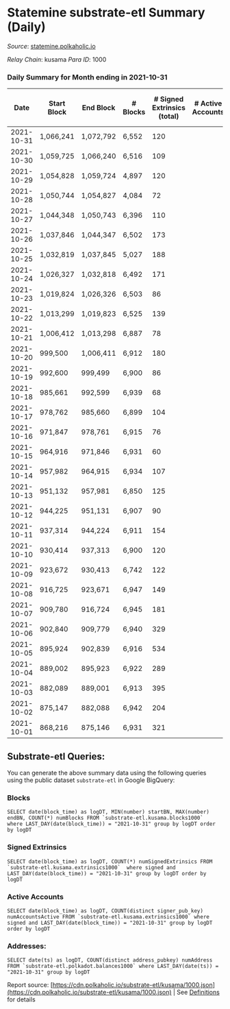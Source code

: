 # Statemine substrate-etl Summary (Daily)

_Source_: [statemine.polkaholic.io](https://statemine.polkaholic.io)

*Relay Chain*: kusama
*Para ID*: 1000



### Daily Summary for Month ending in 2021-10-31


| Date | Start Block | End Block | # Blocks | # Signed Extrinsics (total) | # Active Accounts | # Passive | # New | # Addresses with Balances | # Events | # Transfers | # XCM Transfers In | # XCM Transfers Out |
| ---- | ----------- | --------- | -------- | --------------------------- | ----------------- | --------- | ----- | ------------------------- | -------- | ----------- | ------------------ | ------------------- |
| 2021-10-31 | 1,066,241 | 1,072,792 | 6,552  | 120 |  |  |  | 13,632 | 15,533 | 1,906 ($228,290.44) | 27 ($184.03) |   |
| 2021-10-30 | 1,059,725 | 1,066,240 | 6,516  | 109 |  |  |  | 13,639 | 15,211 | 1,669 ($235,572.45) | 23 ($1,740.01) |   |
| 2021-10-29 | 1,054,828 | 1,059,724 | 4,897  | 120 |  |  |  |  | 12,446 | 1,897 ($473,344.97) | 26 ($167.70) |   |
| 2021-10-28 | 1,050,744 | 1,054,827 | 4,084  | 72 |  |  |  | 13,630 | 9,658 | 1,137 ($113,235.96) | 22 ($669.26) |   |
| 2021-10-27 | 1,044,348 | 1,050,743 | 6,396  | 110 |  |  |  | 13,615 | 15,162 | 1,937 ($648,279.82) | 26 ($684.19) |   |
| 2021-10-26 | 1,037,846 | 1,044,347 | 6,502  | 173 |  |  |  | 13,582 | 17,614 | 2,431 ($267,125.81) | 38 ($3,156.38) |   |
| 2021-10-25 | 1,032,819 | 1,037,845 | 5,027  | 188 |  |  |  | 13,554 | 13,338 | 2,547 ($369,294.18) | 31 ($562.68) |   |
| 2021-10-24 | 1,026,327 | 1,032,818 | 6,492  | 171 |  |  |  | 13,524 | 17,355 | 2,261 ($307,683.74) | 37 ($578.68) |   |
| 2021-10-23 | 1,019,824 | 1,026,326 | 6,503  | 86 |  |  |  | 13,322 | 14,931 | 1,611 ($256,554.51) | 18 ($527.74) |   |
| 2021-10-22 | 1,013,299 | 1,019,823 | 6,525  | 139 |  |  |  | 13,298 | 15,329 | 1,786 ($370,638.66) | 19 ($4,253.14) |   |
| 2021-10-21 | 1,006,412 | 1,013,298 | 6,887  | 78 |  |  |  | 13,252 | 15,423 | 1,401 ($92,346.36) | 11 ($335.32) |   |
| 2021-10-20 | 999,500 | 1,006,411 | 6,912  | 180 |  |  |  | 13,238 | 18,126 | 2,927 ($412,133.59) | 24 ($1,984.90) |   |
| 2021-10-19 | 992,600 | 999,499 | 6,900  | 86 |  |  |  | 13,040 | 15,665 | 1,563 ($314,232.26) | 26 ($876.35) |   |
| 2021-10-18 | 985,661 | 992,599 | 6,939  | 68 |  |  |  | 13,028 | 15,474 | 1,327 ($178,705.22) | 17 ($93.83) |   |
| 2021-10-17 | 978,762 | 985,660 | 6,899  | 104 |  |  |  | 13,010 | 15,753 | 1,610 ($506,013.05) | 22 ($411.33) |   |
| 2021-10-16 | 971,847 | 978,761 | 6,915  | 76 |  |  |  | 12,991 | 15,544 | 1,387 ($351,493.51) | 32 ($872.35) |   |
| 2021-10-15 | 964,916 | 971,846 | 6,931  | 60 |  |  |  | 12,973 | 15,125 | 1,065 ($119,852.90) | 11 ($493.37) |   |
| 2021-10-14 | 957,982 | 964,915 | 6,934  | 107 |  |  |  | 12,959 | 16,126 | 1,841 ($176,878.69) | 30 ($971.88) |   |
| 2021-10-13 | 951,132 | 957,981 | 6,850  | 125 |  |  |  | 12,933 | 16,090 | 1,855 ($397,619.68) | 43 ($398.51) |   |
| 2021-10-12 | 944,225 | 951,131 | 6,907  | 90 |  |  |  | 12,892 | 15,752 | 1,618 ($683,656.85) |   |   |
| 2021-10-11 | 937,314 | 944,224 | 6,911  | 154 |  |  |  |  | 16,763 | 2,429 ($322,508.11) |   |   |
| 2021-10-10 | 930,414 | 937,313 | 6,900  | 120 |  |  |  | 12,846 | 15,972 | 1,801 ($779,206.70) |   |   |
| 2021-10-09 | 923,672 | 930,413 | 6,742  | 122 |  |  |  | 12,830 | 16,035 | 2,101 ($590,041.50) |   |   |
| 2021-10-08 | 916,725 | 923,671 | 6,947  | 149 |  |  |  | 12,803 | 16,765 | 2,356 ($383,750.20) |   |   |
| 2021-10-07 | 909,780 | 916,724 | 6,945  | 181 |  |  |  | 12,770 | 17,512 | 2,958 ($160,340.91) |   |   |
| 2021-10-06 | 902,840 | 909,779 | 6,940  | 329 |  |  |  | 12,729 | 18,639 | 3,722 ($616,261.20) |   |   |
| 2021-10-05 | 895,924 | 902,839 | 6,916  | 534 |  |  |  | 12,684 | 20,231 | 4,742 ($1,766,435.86) |   |   |
| 2021-10-04 | 889,002 | 895,923 | 6,922  | 289 |  |  |  |  | 18,667 | 3,776 ($1,254,956.67) |   |   |
| 2021-10-03 | 882,089 | 889,001 | 6,913  | 395 |  |  |  | 12,527 | 19,631 | 4,364 ($731,014.60) |   |   |
| 2021-10-02 | 875,147 | 882,088 | 6,942  | 204 |  |  |  | 12,443 | 17,667 | 3,058 ($532,435.86) |   |   |
| 2021-10-01 | 868,216 | 875,146 | 6,931  | 321 |  |  |  | 12,412 | 18,756 | 3,794 ($615,019.77) |   |   |

## Substrate-etl Queries:
You can generate the above summary data using the following queries using the public dataset `substrate-etl` in Google BigQuery:


### Blocks
```
SELECT date(block_time) as logDT, MIN(number) startBN, MAX(number) endBN, COUNT(*) numBlocks FROM `substrate-etl.kusama.blocks1000`  where LAST_DAY(date(block_time)) = "2021-10-31" group by logDT order by logDT
```


### Signed Extrinsics
```
SELECT date(block_time) as logDT, COUNT(*) numSignedExtrinsics FROM `substrate-etl.kusama.extrinsics1000`  where signed and LAST_DAY(date(block_time)) = "2021-10-31" group by logDT order by logDT
```


### Active Accounts
```
SELECT date(block_time) as logDT, COUNT(distinct signer_pub_key) numAccountsActive FROM `substrate-etl.kusama.extrinsics1000` where signed and LAST_DAY(date(block_time)) = "2021-10-31" group by logDT order by logDT
```


### Addresses:
```
SELECT date(ts) as logDT, COUNT(distinct address_pubkey) numAddress FROM `substrate-etl.polkadot.balances1000` where LAST_DAY(date(ts)) = "2021-10-31" group by logDT
```



Report source: [https://cdn.polkaholic.io/substrate-etl/kusama/1000.json](https://cdn.polkaholic.io/substrate-etl/kusama/1000.json) | See [Definitions](/DEFINITIONS.md) for details
